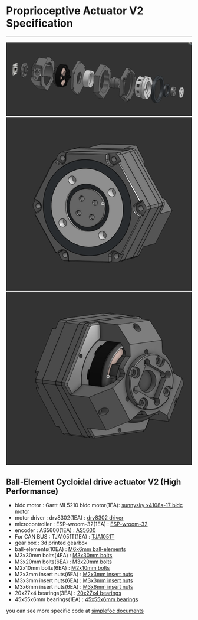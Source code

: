# Proprioceptive Actuator V2 Specification
---

![alt text](image.png)
![alt text](image1.png)
![alt text](image2.png)

## Ball-Element Cycloidal drive actuator V2 (High Performance)
- bldc motor : Gartt ML5210 bldc motor(1EA): [sunnysky x4108s-17 bldc motor](https://ko.aliexpress.com/item/4001297326582.html?spm=a2g0o.order_list.order_list_main.9.21ef140fx0qOKv&gatewayAdapt=glo2kor)
- motor driver : drv8302(1EA) : [drv8302 driver](https://ko.aliexpress.com/item/4000126430773.html?spm=a2g0o.order_list.order_list_main.14.2718140fpj8eC3&gatewayAdapt=glo2kor)
- microcontroller : ESP-wroom-32(1EA) : [ESP-wroom-32](https://ko.aliexpress.com/item/1005007050459447.html?spm=a2g0o.order_list.order_list_main.46.846e140fXxRS15&gatewayAdapt=glo2kor)
- encoder : AS5600(1EA) : [AS5600](https://ko.aliexpress.com/item/1005006502384626.html?spm=a2g0o.productlist.main.1.3b184509pllIzN&algo_pvid=5b9a62a0-d0b4-4c4f-8faf-10328b964263&algo_exp_id=5b9a62a0-d0b4-4c4f-8faf-10328b964263-0&pdp_npi=4%40dis%21KRW%211539%211523%21%21%211.04%211.03%21%402151e6dc17377383531286763e4796%2112000037438363873%21sea%21KR%212150707868%21X&curPageLogUid=Tml9fqmeUygT&utparam-url=scene%3Asearch%7Cquery_from%3A)
- For CAN BUS : TJA1051T(1EA) : [TJA1051T](https://ko.aliexpress.com/item/1005007053249619.html?spm=a2g0o.order_list.order_list_main.4.7785140fjxlg5H&gatewayAdapt=glo2kor)
- gear box : 3d printed gearbox
- ball-elements(10EA) : [M6x6mm ball-elements](https://ko.aliexpress.com/item/1005003729421711.html?spm=a2g0o.order_list.order_list_main.138.846e140fXxRS15&gatewayAdapt=glo2kor)
- M3x30mm bolts(4EA) : [M3x30mm bolts](https://ko.aliexpress.com/item/1005005879037174.html?spm=a2g0o.order_list.order_list_main.111.846e140fXxRS15&gatewayAdapt=glo2kor)
- M3x20mm bolts(6EA) : [M3x20mm bolts](https://ko.aliexpress.com/item/1005005879037174.html?spm=a2g0o.order_list.order_list_main.22.846e140fXxRS15&gatewayAdapt=glo2kor)
- M2x10mm bolts(6EA) : [M2x10mm bolts]()
- M2x3mm insert nuts(6EA) : [M2x3mm insert nuts](https://ko.aliexpress.com/item/1005004870993068.html?spm=a2g0o.order_list.order_list_main.16.4d25140fb34rFV&gatewayAdapt=glo2kor)
- M3x3mm insert nuts(6EA) : [M3x3mm insert nuts](https://ko.aliexpress.com/item/1005004870993068.html?spm=a2g0o.order_list.order_list_main.16.4d25140fb34rFV&gatewayAdapt=glo2kor)
- M3x6mm insert nuts(6EA) : [M3x6mm insert nuts](https://ko.aliexpress.com/item/1005004870993068.html?spm=a2g0o.order_list.order_list_main.16.4d25140fb34rFV&gatewayAdapt=glo2kor)
- 20x27x4 bearings(3EA) : [20x27x4 bearings](https://ko.aliexpress.com/item/1005006822777675.html?spm=a2g0o.productlist.main.1.76e86515Q34gQr&algo_pvid=fe067309-f121-42a0-a594-e87d0db4a0e0&algo_exp_id=fe067309-f121-42a0-a594-e87d0db4a0e0-0&pdp_ext_f=%7B%22order%22%3A%2275%22%2C%22eval%22%3A%221%22%7D&pdp_npi=4%40dis%21KRW%2110959%217020%21%21%2152.98%2133.94%21%4021010d9017417720432307776e2ec5%2112000038590813947%21sea%21KR%212150707868%21X&curPageLogUid=KbQ3xlLuoznH&utparam-url=scene%3Asearch%7Cquery_from%3A)
- 45x55x6mm bearings(1EA) : [45x55x6mm bearings](https://ko.aliexpress.com/item/4000909605390.html?spm=a2g0o.productlist.main.45.7cb8pQAvpQAvH8&algo_pvid=80661dd4-c983-4595-9eb3-adbbb459767f&algo_exp_id=80661dd4-c983-4595-9eb3-adbbb459767f-22&pdp_ext_f=%7B%22order%22%3A%22427%22%2C%22eval%22%3A%221%22%7D&pdp_npi=4%40dis%21KRW%2142339%2126250%21%21%2128.33%2117.56%21%40213ba0c517417720132146408e66d0%2112000028447926047%21sea%21KR%212150707868%21X&curPageLogUid=AYkLjro41rKe&utparam-url=scene%3Asearch%7Cquery_from%3A)


you can see more specific code at [simplefoc documents](https://docs.simplefoc.com/code)

